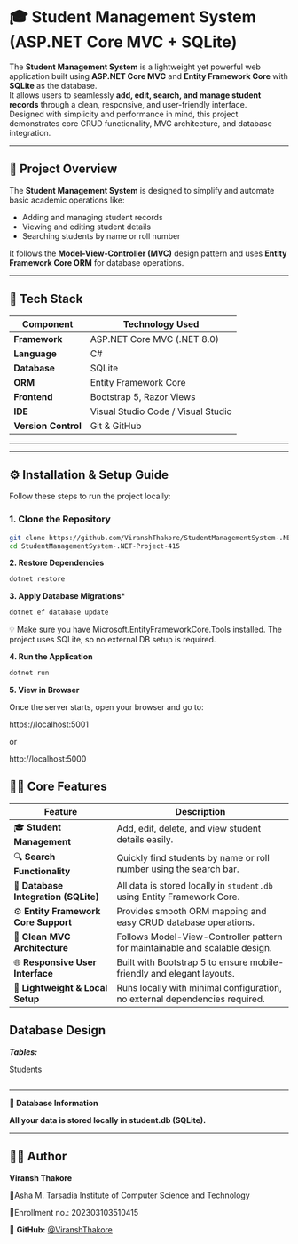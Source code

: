 # 🎓 Student Management System (ASP.NET Core MVC + SQLite)

The **Student Management System** is a lightweight yet powerful web application built using **ASP.NET Core MVC** and **Entity Framework Core** with **SQLite** as the database.  
It allows users to seamlessly **add, edit, search, and manage student records** through a clean, responsive, and user-friendly interface.  
Designed with simplicity and performance in mind, this project demonstrates core CRUD functionality, MVC architecture, and database integration.


---

## 🧩 Project Overview

The **Student Management System** is designed to simplify and automate basic academic operations like:
- Adding and managing student records
- Viewing and editing student details
- Searching students by name or roll number

It follows the **Model-View-Controller (MVC)** design pattern and uses **Entity Framework Core ORM** for database operations.

---

## 🧱 Tech Stack

| Component | Technology Used |
|------------|------------------|
| **Framework** | ASP.NET Core MVC (.NET 8.0) |
| **Language** | C# |
| **Database** | SQLite |
| **ORM** | Entity Framework Core |
| **Frontend** | Bootstrap 5, Razor Views |
| **IDE** | Visual Studio Code / Visual Studio |
| **Version Control** | Git & GitHub |

---


---

## ⚙️ Installation & Setup Guide

Follow these steps to run the project locally:

### **1. Clone the Repository**
```bash
git clone https://github.com/ViranshThakore/StudentManagementSystem-.NET-Project-415.git
cd StudentManagementSystem-.NET-Project-415
```

**2. Restore Dependencies**
```bash
dotnet restore
```
**3. Apply Database Migrations***
```bash
dotnet ef database update
```

💡 Make sure you have Microsoft.EntityFrameworkCore.Tools installed.
The project uses SQLite, so no external DB setup is required.

**4. Run the Application**
```bash
dotnet run
```
**5. View in Browser**

Once the server starts, open your browser and go to:

https://localhost:5001


or

http://localhost:5000

## 🧑‍💻 Core Features

| Feature | Description |
|----------|-------------|
| 🎓 **Student Management** | Add, edit, delete, and view student details easily. |
| 🔍 **Search Functionality** | Quickly find students by name or roll number using the search bar. |
| 💾 **Database Integration (SQLite)** | All data is stored locally in `student.db` using Entity Framework Core. |
| ⚙️ **Entity Framework Core Support** | Provides smooth ORM mapping and easy CRUD database operations. |
| 🧱 **Clean MVC Architecture** | Follows Model-View-Controller pattern for maintainable and scalable design. |
| 🌐 **Responsive User Interface** | Built with Bootstrap 5 to ensure mobile-friendly and elegant layouts. |
| 🚀 **Lightweight & Local Setup** | Runs locally with minimal configuration, no external dependencies required. |


##  Database Design

***Tables:***

Students


##
---

 **💾 Database Information**

**All your data is stored locally in student.db (SQLite).**

---

## 👨‍💻 Author

**Viransh Thakore**  
 
💼Asha M. Tarsadia Institute of Computer Science and Technology

📧Enrollment no.: 202303103510415

🔗 **GitHub:** [@ViranshThakore](https://github.com/ViranshThakore)
